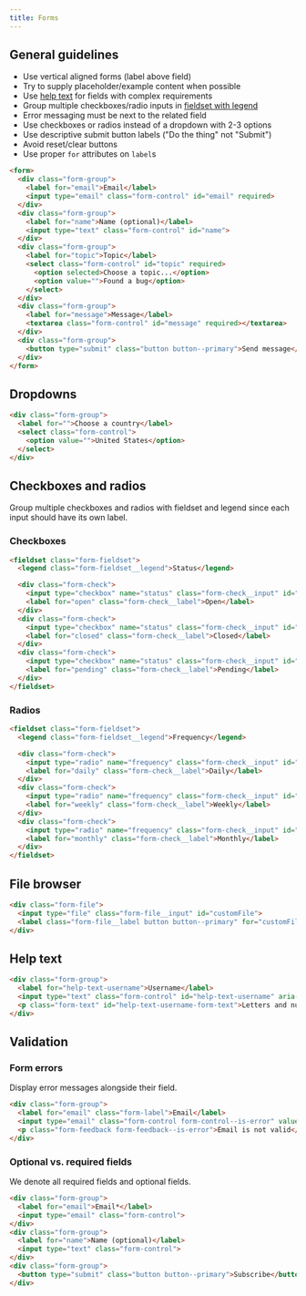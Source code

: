 ```yaml
---
title: Forms
---
```


## General guidelines

- Use vertical aligned forms (label above field)
- Try to supply placeholder/example content when possible
- Use [help text](#help-text) for fields with complex requirements
- Group multiple checkboxes/radio inputs in [fieldset with legend](#checkboxes-and-radios)
- Error messaging must be next to the related field
- Use checkboxes or radios instead of a dropdown with 2-3 options
- Use descriptive submit button labels ("Do the thing" not "Submit")
- Avoid reset/clear buttons
- Use proper `for` attributes on `label`s

<!-- - Right align long form submit buttons  -->


```html example
<form>
  <div class="form-group">
    <label for="email">Email</label>
    <input type="email" class="form-control" id="email" required>
  </div>
  <div class="form-group">
    <label for="name">Name (optional)</label>
    <input type="text" class="form-control" id="name">
  </div>
  <div class="form-group">
    <label for="topic">Topic</label>
    <select class="form-control" id="topic" required>
      <option selected>Choose a topic...</option>
      <option value="">Found a bug</option>
    </select>
  </div>
  <div class="form-group">
    <label for="message">Message</label>
    <textarea class="form-control" id="message" required></textarea>
  </div>
  <div class="form-group">
    <button type="submit" class="button button--primary">Send message</button>
  </div>
</form>
```


## Dropdowns
```html example
<div class="form-group">
  <label for="">Choose a country</label>
  <select class="form-control">
    <option value="">United States</option>
  </select>
</div>
```


## Checkboxes and radios

Group multiple checkboxes and radios with fieldset and legend since each input should have its own label.

### Checkboxes

```html example
<fieldset class="form-fieldset">
  <legend class="form-fieldset__legend">Status</legend>

  <div class="form-check">
    <input type="checkbox" name="status" class="form-check__input" id="open">
    <label for="open" class="form-check__label">Open</label>
  </div>
  <div class="form-check">
    <input type="checkbox" name="status" class="form-check__input" id="closed">
    <label for="closed" class="form-check__label">Closed</label>
  </div>
  <div class="form-check">
    <input type="checkbox" name="status" class="form-check__input" id="pending">
    <label for="pending" class="form-check__label">Pending</label>
  </div>
</fieldset>
```

### Radios

```html example
<fieldset class="form-fieldset">
  <legend class="form-fieldset__legend">Frequency</legend>

  <div class="form-check">
    <input type="radio" name="frequency" class="form-check__input" id="daily">
    <label for="daily" class="form-check__label">Daily</label>
  </div>
  <div class="form-check">
    <input type="radio" name="frequency" class="form-check__input" id="weekly">
    <label for="weekly" class="form-check__label">Weekly</label>
  </div>
  <div class="form-check">
    <input type="radio" name="frequency" class="form-check__input" id="monthly">
    <label for="monthly" class="form-check__label">Monthly</label>
  </div>
</fieldset>
```

## File browser

```html example
<div class="form-file">
  <input type="file" class="form-file__input" id="customFile">
  <label class="form-file__label button button--primary" for="customFile">Choose file</label>
</div>
```

## Help text

```html example
<div class="form-group">
  <label for="help-text-username">Username</label>
  <input type="text" class="form-control" id="help-text-username" aria-describedby="help-text-username-form-text">
  <p class="form-text" id="help-text-username-form-text">Letters and numbers only</p>
</div>
```

<!-- ## Required fields 
Use `<abbr title="required">*</abbr>` to denote required fields.

```html example
<div class="form-group">
  <label> Email <abbr title="required">*</abbr></label>
  <input type="email" class="form-control">
</div>
``` -->

## Validation

### Form errors

Display error messages alongside their field.

```html example
<div class="form-group">
  <label for="email" class="form-label">Email</label>
  <input type="email" class="form-control form-control--is-error" value="test example.com" required>
  <p class="form-feedback form-feedback--is-error">Email is not valid</p>
</div>
```

### Optional vs. required fields

We denote all required fields and optional fields.

```html example
<div class="form-group">
  <label for="email">Email*</label>
  <input type="email" class="form-control">
</div>
<div class="form-group">
  <label for="name">Name (optional)</label>
  <input type="text" class="form-control">
</div>
<div class="form-group">
  <button type="submit" class="button button--primary">Subscribe</button>
</div>
```
